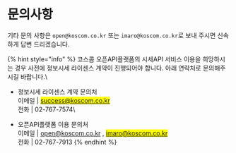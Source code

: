 # 문의사항

기타 문의 사항은 `open@koscom.co.kr` 또는 `imaro@koscom.co.kr`로 보내 주시면 신속하게 답변 드리겠습니다.



{% hint style="info" %}
코스콤 오픈API플랫폼의 시세API 서비스 이용을 희망하시는 경우 사전에 정보시세 라이센스 계약이 진행되어야 합니다. 아래 연락처로 문의해주시길 바랍니다.\


* 정보시세 라이센스 계약 문의처\
  이메일   |    <mark style="color:blue;">success@koscom.co.kr</mark>\
  전화       |    02-767-7574\

* 오픈API플랫폼 이용 문의처\
  &#x20;이메일  |    [open@koscom.co.kr](mailto:open@koscom.co.kr) , <mark style="color:blue;">imaro@koscom.co.kr</mark>\
  &#x20;전화      |    02-767-7913
{% endhint %}

